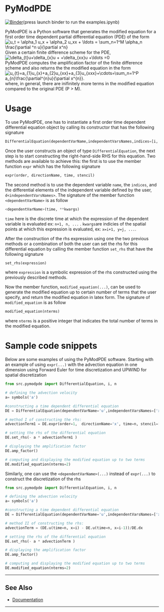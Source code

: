 # PyModPDE

[![Binder](https://mybinder.org/badge_logo.svg)](https://mybinder.org/v2/gh/saadgroup/PyModPDE/master?filepath=examples.ipynb)(press launch binder to run the examples.ipynb)

PyModPDE is a Python software that generates the modified equation for a first order time dependent partial differential equation (PDE) of the form
<br/>
<img src="http://latex.codecogs.com/svg.latex?u_t&space;=&space;\alpha_1&space;u_x&space;&plus;&space;\alpha_2&space;u_xx&space;&plus;&space;\ldots&space;=&space;\sum_1^M&space;\alpha_n&space;\frac{\partial&space;^n&space;u}{\partial&space;x^n}" title="u_t = \alpha_1 u_x + \alpha_2 u_xx + \ldots = \sum_n=1^M \alpha_n \frac{\partial ^n u}{\partial x^n}"/>
<br/>
Given a certain finite difference scheme for the PDE, 
<br/>
<img src="http://latex.codecogs.com/svg.latex?\delta_{t}u&plus;\delta_{x}u&space;&plus;&space;&plus;\delta_{xx}u&space;&plus;\ldots&space;=0" title="\delta_{t}u+\delta_{x}u + +\delta_{xx}u +\ldots =0" />
<br/>
PyModPDE computes the amplification factor of the finite difference scheme and also returns the the modified equation in the form
<br/>
<img src="http://latex.codecogs.com/svg.latex?u_{t}=a_{1}u_{x}&plus;a_{2}u_{xx}&plus;a_{3}u_{xxx}&plus;\cdots=\sum_1^P&space;a_{n}\frac{\partial^{n}u}{\partial&space;x^{n}}." title="u_{t}=a_{1}u_{x}+a_{2}u_{xx}+a_{3}u_{xxx}+\cdots=\sum_n=1^P a_{n}\frac{\partial^{n}u}{\partial x^{n}}." />
<br/>
where, in general, there are inifinitely more terms in the modified equation compared to the original PDE (P > M).

# Usage
To use PyModPDE, one has to instantiate a first order time dependent differential equation object by calling its constructor that has the following signature
```Python
DifferentialEquation(dependentVarName,independentVarsNames,indices=[i, j, k], timeIndex=n)
```
Once the user constructs an object of type `DifferentialEquation`, the next step is to start constructing the right-hand-side RHS for this equation. Two methods are available to achieve this: the first is to use the member function `expr` which has the following signature
```Python
expr(order, directionName, time, stencil)
```
The second method is to use the dependent variable `name`, the `indices`, and the differential elements of the independent variable defined by the user, `d<independentVarsNames>`. The signature of the member function `<dependentVarName>` is as follow
```Python
<dependentVarName>(time, **kwargs)
```
`time` here is the discrete time at which the expression of the dependent variable is evaluated ex: `n+1, n, ...` . `kwargs`are indicies of the spatial points at which this expression is evaluated, ex: `x=i+1, y=j, ...`.

After the construction of the rhs expression using one the two previous methods or a combination of both the user can set the rhs for this differential equation by calling the member function `set_rhs` that have the following signature
```Python
set_rhs(expression)
```
where `expression` is a symbolic expression of the rhs constructed using the previously described methods.

Now the member function, `modified_equation(...)`, can be used to generate the modified equation up to certain number of terms that the user specify, and return the modified equation in latex form. The signature of `modified_equation` is as follow
```Python
modified_equation(nterms)
```
where `nterms` is a positive integer that indicates the total number of terms in the modified equation.

# Sample code snippets
Below are some examples of using the PyModPDE software.
Starting with an example of using `expr(...)` with the advection equation in one dimension using Forward Euler for time discretization and UPWIND for spatial discretization

```Python
from src.pymodpde import DifferentialEquation, i, n 

# defining the advection velocity
a= symbols('a') 

#constructing a time dependent differential equation
DE = DifferentialEquation(dependentVarName='u',independentVarsNames=['x']) 

# method I of constructing the rhs:
advectionTerm1 = DE.expr(order=1,  directionName='x', time=n, stencil=[-1, 0]) 

# setting the rhs of the differential equation
DE.set_rhs(- a * advectionTerm1 )

# displaying the amplification factor
DE.amp_factor()

# computing and displaying the modified equation up to two terms
DE.modified_equation(nterms=2)

```

Similarly, one can use the `<dependentVarName>(...)` instead of `expr(...)` to construct the discretization of the rhs 

```Python
from src.pymodpde import DifferentialEquation, i, n 

# defining the advection velocity
a= symbols('a') 

#constructing a time dependent differential equation
DE = DifferentialEquation(dependentVarName='u',independentVarsNames=['x']) 

# method II of constructing the rhs:
advectionTerm = (DE.u(time=n, x=i) - DE.u(time=n, x=i-1))/DE.dx 

# setting the rhs of the differential equation
DE.set_rhs(- a * advectionTerm )

# displaying the amplification factor
DE.amp_factor()

# computing and displaying the modified equation up to two terms
DE.modified_equation(nterms=2)
```

---
## See Also

* [Documentation](https://htmlpreview.github.io/?https://github.com/saadgroup/PyModPDE/blob/master/doc/pymodpde.html)
--- 
